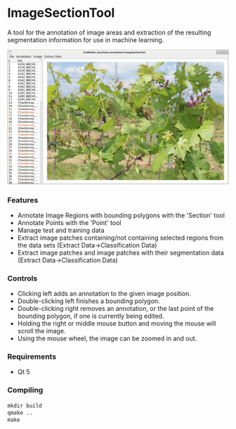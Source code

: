 # ImageSectionTool
A tool for the annotation of image areas and extraction of the resulting segmentation information for use in machine learning.

![Preview Image](https://raw.githubusercontent.com/R-Rudolph/ImageSectionTool/master/ImageSectionTool.png)

### Features
* Annotate Image Regions with bounding polygons with the 'Section' tool
* Annotate Points with the 'Point' tool
* Manage test and training data
* Extract image patches containing/not containing selected regions from the data sets (Extract Data->Classification Data)
* Extract image patches and image patches with their segmentation data (Extract Data->Classification Data)

### Controls
* Clicking left adds an annotation to the given image position.
* Double-clicking left finishes a bounding polygon.
* Double-clicking right removes an annotation, or the last point of the bounding polygon, if one is currently being edited.
* Holding the right or middle mouse button and moving the mouse will scroll the image.
* Using the mouse wheel, the image can be zoomed in and out.

### Requirements
* Qt 5

### Compiling
    mkdir build
    qmake ..
    make
    
